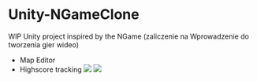 # Unity-NGameClone
WIP Unity project inspired by the NGame (zaliczenie na Wprowadzenie do tworzenia gier wideo)

- Map Editor
- Highscore tracking
<img src="https://i.imgur.com/bwmJIqG.gif"> <img src="https://i.imgur.com/6zpiMoZ.gif">
